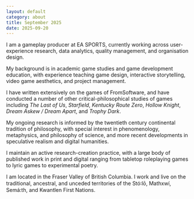 ```yaml
---
layout: default
category: about
title: September 2025
date: 2025-09-20
---
```


I am a gameplay producer at EA SPORTS, currently working across user-experience research, data analytics, quality management, and organisation design.

My background is in academic game studies and game development education, with experience teaching game design, interactive storytelling, video game aesthetics, and project management.

I have written extensively on the games of FromSoftware, and have conducted a number of other critical-philosophical studies of games including *The Last of Us*, *Starfield*, *Kentucky Route Zero*, *Hollow Knight*, *Dream Askew / Dream Apart*, and *Trophy Dark*.

My ongoing research is informed by the twentieth century continental tradition of philosophy, with special interest in phenomenology, metaphysics, and philosophy of science, and more recent developments in speculative realism and digital humanities.

I maintain an active research-creation practice, with a large body of published work in print and digital ranging from tabletop roleplaying games to lyric games to experimental poetry.

I am located in the Fraser Valley of British Columbia. I work and live on the traditional, ancestral, and unceded territories of the Stó꞉lō, Mathxwí, Semá:th, and Kwantlen First Nations.
